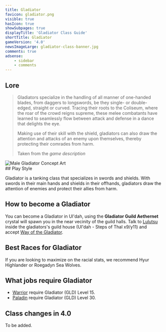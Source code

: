 ```yaml
---
title: Gladiator
favicon: gladiator.png
visible: true
hasIcon: true
showSubpages: true
displayTitle: 'Gladiator Class Guide'
shortTitle: Gladiator
gameVersion: '4.0'
newsImageLarge: gladiator-class-banner.jpg
comments: true
adsense:
    - sidebar
    - comments
---
```


## Lore
<div class="row">
  <div class="col-md-6">
      <blockquote>
          <p>Gladiators specialize in the handling of all manner of one-handed blades, from daggers to longswords, be they single- or double-edged, straight or curved. Tracing their roots to the Coliseum, where the roar of the crowd reigns supreme, these melee combatants have learned to seamlessly flow between attack and defense in a dance that delights the eye.</p>
          <p>Making use of their skill with the shield, gladiators can also draw the attention and attacks of an enemy upon themselves, thereby protecting their comrades from harm.</p>
          <footer>Taken from the <cite title="Source Title">game description</cite></footer>
    </blockquote>
  </div>
  
  <div class="col-md-4">
      <img src="http://fellcleave.com/user/pages/03.classes/gladiator/gladiator-art.jpg" alt="Male Gladiator Concept Art">
  </div>   
</div>
## Play Style

Gladiator is a tanking class that specializes in swords and shields. With swords in their main hands and shields in their offhands, gladiators draw the attention of enemies and protect their allies from harm.

## How to become a Gladiator
You can become a Gladiator in Ul'dah, using the **Gladiator Guild Aethernet** crystal will spawn you in the near vecinity of the guild halls. Talk to [Lulutsu](http://xivdb.com/npc/1002277/lulutsu) inside the gladiators's guild house (Ul'dah - Steps of Thal x9/y11) and accept [Way of the Gladiator](http://xivdb.com/quest/65789/way+of+the+gladiator). 

## Best Races for Gladiator
If you are looking to maximize on the racial stats, we recommend Hyur Highlander or Roegadyn Sea Wolves. 

## What jobs require Gladiator
* [Warrior](http://fellcleave.com/jobs/warrior) require Gladiator (GLD) Level 15.
* [Paladin](http://fellcleave.com/jobs/paladin) require Gladiator (GLD) Level 30.

## Class changes in 4.0
To be added.
